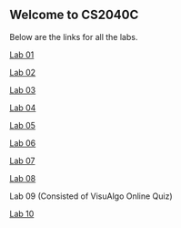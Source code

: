 ## Welcome to CS2040C

Below are the links for all the labs.

  [Lab 01](https://sidhant007.github.io/CS2040C/AY17-18Sem2/lab01)

  [Lab 02](https://sidhant007.github.io/CS2040C/AY17-18Sem2/lab02)

  [Lab 03](https://sidhant007.github.io/CS2040C/AY17-18Sem2/lab03)

  [Lab 04](https://sidhant007.github.io/CS2040C/AY17-18Sem2/lab04)

  [Lab 05](https://sidhant007.github.io/CS2040C/AY17-18Sem2/lab05)

  [Lab 06](https://sidhant007.github.io/CS2040C/AY17-18Sem2/lab06)

  [Lab 07](https://sidhant007.github.io/CS2040C/AY17-18Sem2/lab07)

  [Lab 08](https://sidhant007.github.io/CS2040C/AY17-18Sem2/lab08)

  Lab 09 (Consisted of VisuAlgo Online Quiz)

  [Lab 10](https://sidhant007.github.io/CS2040C/AY17-18Sem2/lab10)
